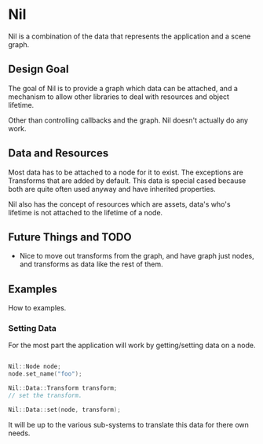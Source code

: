 # Nil

Nil is a combination of the data that represents the application and a scene graph.


## Design Goal

The goal of Nil is to provide a graph which data can be attached, and a mechanism to allow other libraries to deal with resources and object lifetime.

Other than controlling callbacks and the graph. Nil doesn't actually do any work.


## Data and Resources

Most data has to be attached to a node for it to exist. The exceptions are Transforms that are added by default. This data is special cased because both are quite often used anyway and have inherited properties.

Nil also has the concept of resources which are assets, data's who's lifetime is not attached to the lifetime of a node.


## Future Things and TODO

  - Nice to move out transforms from the graph, and have graph just nodes, and transforms as data like the rest of them.


## Examples

How to examples.

### Setting Data

For the most part the application will work by getting/setting data on a node.

```cpp

Nil::Node node;
node.set_name("foo");

Nil::Data::Transform transform;
// set the transform.

Nil::Data::set(node, transform);

```

It will be up to the various sub-systems to translate this data for there own needs.

